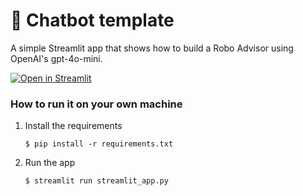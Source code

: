 # 💬 Chatbot template

A simple Streamlit app that shows how to build a Robo Advisor using OpenAI's gpt-4o-mini.

[![Open in Streamlit](https://static.streamlit.io/badges/streamlit_badge_black_white.svg)](https://mdonc8iesse5ueoaappnyuq.streamlit.app/)

### How to run it on your own machine

1. Install the requirements

   ```
   $ pip install -r requirements.txt
   ```

2. Run the app

   ```
   $ streamlit run streamlit_app.py
   ```
